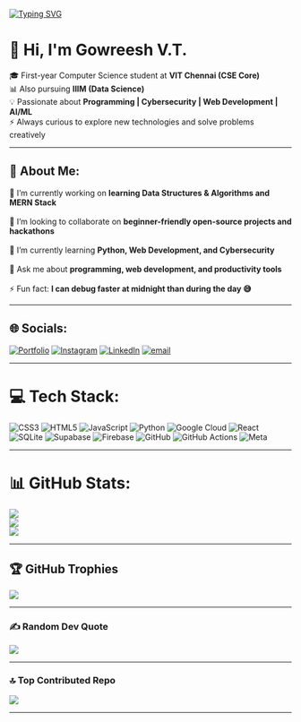[![Typing SVG](https://readme-typing-svg.demolab.com?font=Fira+Code&weight=700&size=28&pause=1000&color=1A3EF7&center=true&vCenter=true&width=435&lines=I'm+Gowreesh+V+T)](https://git.io/typing-svg)

# 👋 Hi, I'm Gowreesh V.T.

🎓 First-year Computer Science student at **VIT Chennai (CSE Core)**  
📊 Also pursuing **IIIM (Data Science)**  
💡 Passionate about **Programming | Cybersecurity | Web Development | AI/ML**  
⚡ Always curious to explore new technologies and solve problems creatively  

---

## 💫 About Me:
🎯 I’m currently working on **learning Data Structures & Algorithms and MERN Stack**  <br>  
🤝 I’m looking to collaborate on **beginner-friendly open-source projects and hackathons**  <br>  
🌱 I’m currently learning **Python, Web Development, and Cybersecurity**  <br>  
💬 Ask me about **programming, web development, and productivity tools**  <br>  
⚡ Fun fact: **I can debug faster at midnight than during the day 😅**

---

## 🌐 Socials:
[![Portfolio](https://img.shields.io/badge/Portfolio-%23000000.svg?style=flat-square&logo=vercel&logoColor=white)](https://gowreesh.works) [![Instagram](https://img.shields.io/badge/Instagram-%23E4405F.svg?logo=Instagram&logoColor=white)](https://instagram.com/gowreesh_2007) [![LinkedIn](https://img.shields.io/badge/LinkedIn-%230077B5.svg?logo=linkedin&logoColor=white)](https://linkedin.com/in/gowreesh) [![email](https://img.shields.io/badge/Email-D14836?logo=gmail&logoColor=white)](mailto:vt.gowreesh43@gmail.com) 

---

# 💻 Tech Stack:
![CSS3](https://img.shields.io/badge/css3-%231572B6.svg?style=for-the-badge&logo=css3&logoColor=white) ![HTML5](https://img.shields.io/badge/html5-%23E34F26.svg?style=for-the-badge&logo=html5&logoColor=white) ![JavaScript](https://img.shields.io/badge/javascript-%23323330.svg?style=for-the-badge&logo=javascript&logoColor=%23F7DF1E) ![Python](https://img.shields.io/badge/python-3670A0?style=for-the-badge&logo=python&logoColor=ffdd54) ![Google Cloud](https://img.shields.io/badge/GoogleCloud-%234285F4.svg?style=for-the-badge&logo=google-cloud&logoColor=white) ![React](https://img.shields.io/badge/react-%2320232a.svg?style=for-the-badge&logo=react&logoColor=%2361DAFB) ![SQLite](https://img.shields.io/badge/sqlite-%2307405e.svg?style=for-the-badge&logo=sqlite&logoColor=white) ![Supabase](https://img.shields.io/badge/Supabase-3ECF8E?style=for-the-badge&logo=supabase&logoColor=white) ![Firebase](https://img.shields.io/badge/firebase-a08021?style=for-the-badge&logo=firebase&logoColor=ffcd34) ![GitHub](https://img.shields.io/badge/github-%23121011.svg?style=for-the-badge&logo=github&logoColor=white) ![GitHub Actions](https://img.shields.io/badge/github%20actions-%232671E5.svg?style=for-the-badge&logo=githubactions&logoColor=white) ![Meta](https://img.shields.io/badge/Meta-%230467DF.svg?style=for-the-badge&logo=Meta&logoColor=white)

---

# 📊 GitHub Stats:
![](https://github-readme-stats.vercel.app/api?username=Gowreesh-VT&theme=radical&hide_border=false&include_all_commits=false&count_private=false)<br/>
![](https://nirzak-streak-stats.vercel.app/?user=Gowreesh-VT&theme=radical&hide_border=false)<br/>
![](https://github-readme-stats.vercel.app/api/top-langs/?username=Gowreesh-VT&theme=radical&hide_border=false&include_all_commits=false&count_private=false&layout=compact)

---

## 🏆 GitHub Trophies
![](https://github-profile-trophy.vercel.app/?username=Gowreesh-VT&theme=radical&no-frame=false&no-bg=true&margin-w=4)

---

### ✍️ Random Dev Quote
![](https://quotes-github-readme.vercel.app/api?type=horizontal&theme=radical)

---

### 🔝 Top Contributed Repo
![](https://github-contributor-stats.vercel.app/api?username=Gowreesh-VT&limit=5&theme=dark&combine_all_yearly_contributions=true)

---
